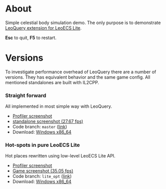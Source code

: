 # About

Simple celestial body simulation demo. The only purpose is to demonstrate [LeoQuery extension for LeoECS Lite](https://github.com/kkolyan/leoquery).

**Esc** to quit, **F5** to restart.

# Versions
To investigate performance overhead of LeoQuery there are a number of versions. They has equivalent behavior and the same 
game config. All mentioned standalones are built with IL2CPP.

### Straight forward
All implemented in most simple way with LeoQuery.
* [Profiler screenshot](perf/profiler_deopt.png)
* [standalone screenshot (27.67 fps)](perf/stand5000_deopti.png)
* Code branch: `master` ([link](tree/master))
* Download: [Windows x86_64](https://drive.google.com/file/d/1w2QMvpyUOdN3CUsnGQQDA3PfdwuVk5II/view?usp=sharing)

### Hot-spots in pure LeoECS Lite
Hot places rewritten using low-level LeoECS Lite API.
* [Profiler screenshot](perf/profiler_opt.png)
* [Game screenshot (35.05 fps)](perf/stand5000_opti.png)
* Code branch: `lite_opt` ([link](tree/lite_opt))
* Download: [Windows x86_64](https://drive.google.com/file/d/1BjHGHIPlCEtSkbzr-SUH5h78KfUByXnO/view?usp=sharing)

